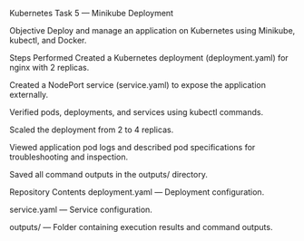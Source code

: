 Kubernetes Task 5 — Minikube Deployment

Objective
Deploy and manage an application on Kubernetes using Minikube, kubectl, and Docker.

Steps Performed
Created a Kubernetes deployment (deployment.yaml) for nginx with 2 replicas.

Created a NodePort service (service.yaml) to expose the application externally.

Verified pods, deployments, and services using kubectl commands.

Scaled the deployment from 2 to 4 replicas.

Viewed application pod logs and described pod specifications for troubleshooting and inspection.

Saved all command outputs in the outputs/ directory.

Repository Contents
deployment.yaml — Deployment configuration.

service.yaml — Service configuration.

outputs/ — Folder containing execution results and command outputs.
